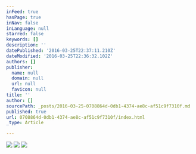 ```yaml
---
inFeed: true
hasPage: true
inNav: false
inLanguage: null
starred: false
keywords: []
description: ''
datePublished: '2016-03-25T22:37:11.210Z'
dateModified: '2016-03-25T22:36:32.102Z'
authors: []
publisher:
  name: null
  domain: null
  url: null
  favicon: null
title: ''
author: []
sourcePath: _posts/2016-03-25-0708864d-0db1-4374-ae8c-af51c9f7310f.md
published: true
url: 0708864d-0db1-4374-ae8c-af51c9f7310f/index.html
_type: Article

---
```

![](https://the-grid-user-content.s3-us-west-2.amazonaws.com/27978f4b-67ae-4ed2-a52b-6d7220b45d99.jpg)
![](https://the-grid-user-content.s3-us-west-2.amazonaws.com/67d02380-7971-4546-bcf2-563f09834f3c.jpg)
![](https://the-grid-user-content.s3-us-west-2.amazonaws.com/2d83d040-271e-4105-87ee-e10eb839ad9e.jpg)